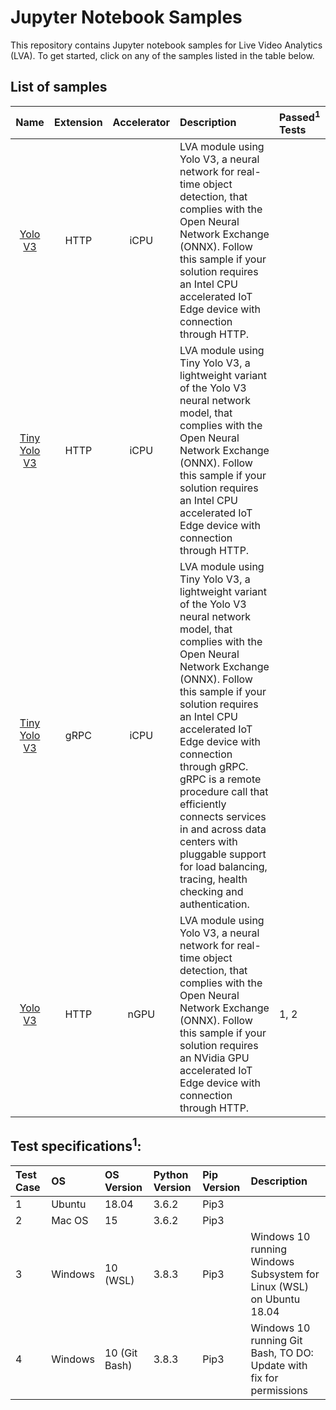 # Jupyter Notebook Samples
This repository contains Jupyter notebook samples for Live Video Analytics (LVA). To get started, click on any of the samples listed in the table below.  

## List of samples

| Name       | Extension | Accelerator| Description | Passed<sup>1</sup> Tests |
|:---:        |:---:       |:---:        |:---       |:---       |
| [Yolo V3](yolov3-icpu-onnx/readme.md)             | HTTP      | iCPU | LVA module using Yolo V3, a neural network for real-time object detection, that complies with the Open Neural Network Exchange (ONNX). Follow this sample if your solution requires an Intel CPU accelerated IoT Edge device with connection through HTTP. | |
| [Tiny Yolo V3](tinyyolov3-icpu-onnx/readme.md)    | HTTP      | iCPU | LVA module using Tiny Yolo V3, a lightweight variant of the Yolo V3 neural network model, that complies with the Open Neural Network Exchange (ONNX). Follow this sample if your solution requires an Intel CPU accelerated IoT Edge device with connection through HTTP. | |
| [Tiny Yolo V3](http://aka.ms/)                    | gRPC      | iCPU | LVA module using Tiny Yolo V3, a lightweight variant of the Yolo V3 neural network model, that complies with the Open Neural Network Exchange (ONNX). Follow this sample if your solution requires an Intel CPU accelerated IoT Edge device with connection through gRPC. gRPC is a remote procedure call that efficiently connects services in and across data centers with pluggable support for load balancing, tracing, health checking and authentication. | |
| [Yolo V3](yolov3-ngpu-onnx/readme.md)             | HTTP      | nGPU |  LVA module using Yolo V3, a neural network for real-time object detection, that complies with the Open Neural Network Exchange (ONNX). Follow this sample if your solution requires an NVidia GPU accelerated IoT Edge device with connection through HTTP. |  1, 2 |


## Test specifications<sup>1</sup>:

| Test Case   | OS          | OS Version    | Python Version    | Pip Version | Description |
| :---        | :---        | :---          | :---              | :---        | :---        |
| 1           | Ubuntu      | 18.04         | 3.6.2             | Pip3        |             |
| 2           | Mac OS      | 15            | 3.6.2             | Pip3        |             |
| 3           | Windows     | 10 (WSL)      | 3.8.3             | Pip3        | Windows 10 running Windows Subsystem for Linux (WSL) on Ubuntu 18.04 |
| 4           | Windows     | 10 (Git Bash) | 3.8.3             | Pip3        | Windows 10 running Git Bash, TO DO: Update with fix for permissions  |
